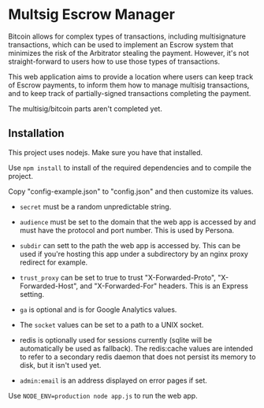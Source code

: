 # Multsig Escrow Manager

Bitcoin allows for complex types of transactions, including multisignature
transactions, which can be used to implement an Escrow system that minimizes
the risk of the Arbitrator stealing the payment. However, it's not
straight-forward to users how to use those types of transactions.

This web application aims to provide a location where users can keep track of
Escrow payments, to inform them how to manage multisig transactions, and to
keep track of partially-signed transactions completing the payment.

The multisig/bitcoin parts aren't completed yet.

## Installation

This project uses nodejs. Make sure you have that installed.

Use `npm install` to install of the required dependencies and to compile the
project.

Copy "config-example.json" to "config.json" and then customize its values.

* `secret` must be a random unpredictable string.

* `audience` must be set to the domain that the web app is accessed by and must
  have the protocol and port number. This is used by Persona.

* `subdir` can sett to the path the web app is accessed by. This can
  be used if you're hosting this app under a subdirectory by an nginx
  proxy redirect for example.

* `trust_proxy` can be set to true to trust "X-Forwarded-Proto",
  "X-Forwarded-Host", and "X-Forwarded-For" headers. This is an Express
  setting.

* `ga` is optional and is for Google Analytics values.

* The `socket` values can be set to a path to a UNIX socket.

* redis is optionally used for sessions currently (sqlite will be
  automatically be used as fallback). The redis:cache values are
  intended to refer to a secondary redis daemon that does not persist
  its memory to disk, but it isn't used yet.

* `admin:email` is an address displayed on error pages if set.

Use `NODE_ENV=production node app.js` to run the web app.
